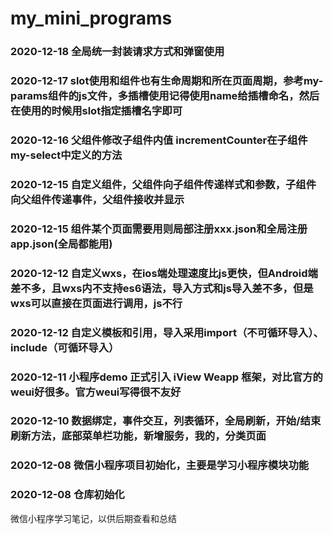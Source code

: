 # my_mini_programs

### 2020-12-18 全局统一封装请求方式和弹窗使用

### 2020-12-17 slot使用和组件也有生命周期和所在页面周期，参考my-params组件的js文件，多插槽使用记得使用name给插槽命名，然后在使用的时候用slot指定插槽名字即可

### 2020-12-16 父组件修改子组件内值 incrementCounter在子组件my-select中定义的方法

### 2020-12-15 自定义组件，父组件向子组件传递样式和参数，子组件向父组件传递事件，父组件接收并显示

### 2020-12-15 组件某个页面需要用则局部注册xxx.json和全局注册app.json(全局都能用)

### 2020-12-12 自定义wxs，在ios端处理速度比js更快，但Android端差不多，且wxs内不支持es6语法，导入方式和js导入差不多，但是wxs可以直接在页面进行调用，js不行

### 2020-12-12 自定义模板和引用，导入采用import（不可循环导入）、include（可循环导入）

### 2020-12-11 小程序demo 正式引入  iView Weapp 框架，对比官方的weui好很多。官方weui写得很不友好

### 2020-12-10 数据绑定，事件交互，列表循环，全局刷新，开始/结束刷新方法，底部菜单栏功能，新增服务，我的，分类页面

### 2020-12-08 微信小程序项目初始化，主要是学习小程序模块功能

### 2020-12-08 仓库初始化

微信小程序学习笔记，以供后期查看和总结     
